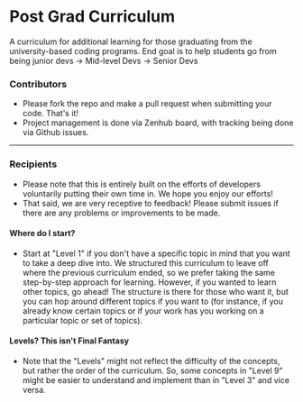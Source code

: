 # Post Grad Curriculum
A curriculum for additional learning for those graduating from the university-based coding programs. End goal is to help students go from being junior devs -> Mid-level Devs -> Senior Devs

### Contributors
- Please fork the repo and make a pull request when submitting your code. That's it!
- Project management is done via Zenhub board, with tracking being done via Github issues.

------------------------------------------------------------------------------

### Recipients
- Please note that this is entirely built on the efforts of developers voluntarily putting their own time in. We hope you enjoy our efforts!
- That said, we are very receptive to feedback! Please submit issues if there are any problems or improvements to be made. 

#### Where do I start?
- Start at "Level 1" if you don't have a specific topic in mind that you want to take a deep dive into. We structured this curriculum to leave off where the previous curriculum ended, so we prefer taking the same step-by-step approach for learning. However, if you wanted to learn other topics, go ahead! The structure is there for those who want it, but you can hop around different topics if you want to (for instance, if you already know certain topics or if your work has you working on a particular topic or set of topics).

#### Levels? This isn't Final Fantasy
- Note that the "Levels" might not reflect the difficulty of the concepts, but rather the order of the curriculum. So, some concepts in "Level 9" might be easier to understand and implement than in "Level 3" and vice versa. 


